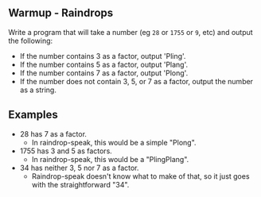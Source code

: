 ## Warmup - Raindrops

Write a program that will take a number (eg `28` or `1755` or `9`, etc) and output the following:

- If the number contains 3 as a factor, output 'Pling'.
- If the number contains 5 as a factor, output 'Plang'.
- If the number contains 7 as a factor, output 'Plong'.
- If the number does not contain 3, 5, or 7 as a factor, output the number as a string.

## Examples
- 28 has 7 as a factor.
  - In raindrop-speak, this would be a simple "Plong".
- 1755 has 3 and 5 as factors.
  - In raindrop-speak, this would be a "PlingPlang".
- 34 has neither 3, 5 nor 7 as a factor.
  - Raindrop-speak doesn't know what to make of that,
    so it just goes with the straightforward "34".
